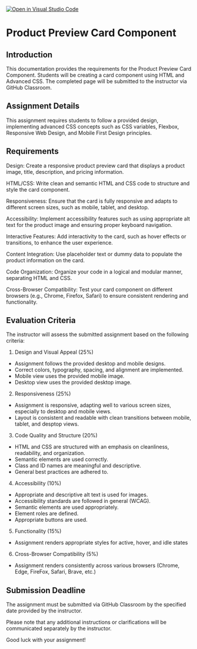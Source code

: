 [![Open in Visual Studio Code](https://classroom.github.com/assets/open-in-vscode-718a45dd9cf7e7f842a935f5ebbe5719a5e09af4491e668f4dbf3b35d5cca122.svg)](https://classroom.github.com/online_ide?assignment_repo_id=14143088&assignment_repo_type=AssignmentRepo)
# Product Preview Card Component

## Introduction

This documentation provides the requirements for the Product Preview Card Component. Students will be creating a card component using HTML and Advanced CSS. The completed page will be submitted to the instructor via GitHub Classroom.

## Assignment Details

This assignment requires students to follow a provided design, implementing advanced CSS concepts such as CSS variables, Flexbox, Responsive Web Design, and Mobile First Design principles.

## Requirements

Design:
Create a responsive product preview card that displays a product image, title, description, and pricing information.

HTML/CSS:
Write clean and semantic HTML and CSS code to structure and style the card component.

Responsiveness:
Ensure that the card is fully responsive and adapts to different screen sizes, such as mobile, tablet, and desktop.

Accessibility:
Implement accessibility features such as using appropriate alt text for the product image and ensuring proper keyboard navigation.

Interactive Features:
Add interactivity to the card, such as hover effects or transitions, to enhance the user experience.

Content Integration:
Use placeholder text or dummy data to populate the product information on the card.

Code Organization:
Organize your code in a logical and modular manner, separating HTML and CSS.

Cross-Browser Compatibility:
Test your card component on different browsers (e.g., Chrome, Firefox, Safari) to ensure consistent rendering and functionality.

## Evaluation Criteria

The instructor will assess the submitted assignment based on the following criteria:

1. Design and Visual Appeal (25%)

- Assignment follows the provided desktop and mobile designs.
- Correct colors, typography, spacing, and alignment are implemented.
- Mobile view uses the provided mobile image.
- Desktop view uses the provided desktop image.

2. Responsiveness (25%)

- Assignment is responsive, adapting well to various screen sizes, especially to desktop and mobile views.
- Layout is consistent and readable with clean transitions between mobile, tablet, and desptop views.

3. Code Quality and Structure (20%)

- HTML and CSS are structured with an emphasis on cleanliness, readability, and organization.
- Semantic elements are used correctly.
- Class and ID names are meaningful and descriptive.
- General best practices are adhered to.

4. Accessibility (10%)

- Appropriate and descriptive alt text is used for images.
- Accessibility standards are followed in general (WCAG).
- Semantic elements are used appropriately.
- Element roles are defined.
- Appropriate buttons are used.

5. Functionality (15%)

- Assignment renders appropriate styles for active, hover, and idle states

6. Cross-Browser Compatibility (5%)

- Assignment renders consistently across various browsers (Chrome, Edge, FireFox, Safari, Brave, etc.)

## Submission Deadline

The assignment must be submitted via GitHub Classroom by the specified date provided by the instructor.

Please note that any additional instructions or clarifications will be communicated separately by the instructor.

Good luck with your assignment!
